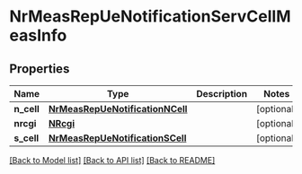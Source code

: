 # NrMeasRepUeNotificationServCellMeasInfo

## Properties
Name | Type | Description | Notes
------------ | ------------- | ------------- | -------------
**n_cell** | [**NrMeasRepUeNotificationNCell**](NrMeasRepUeNotificationNCell.md) |  | [optional] 
**nrcgi** | [**NRcgi**](NRcgi.md) |  | [optional] 
**s_cell** | [**NrMeasRepUeNotificationSCell**](NrMeasRepUeNotificationSCell.md) |  | [optional] 

[[Back to Model list]](../README.md#documentation-for-models) [[Back to API list]](../README.md#documentation-for-api-endpoints) [[Back to README]](../README.md)

